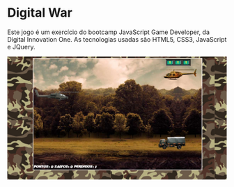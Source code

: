 # Digital War

Este jogo é um exercício do bootcamp JavaScript Game Developer, da Digital Innovation One. As tecnologias usadas são HTML5, CSS3, JavaScript e JQuery.

![image info](./imgs/example.png)